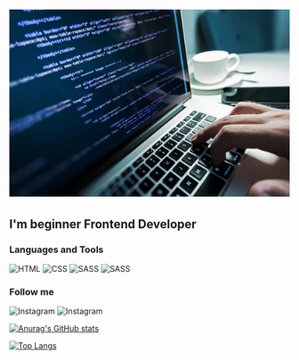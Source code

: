  # [![Header](https://github.com/DenysSkobalo/DenysSkobalo/blob/main/assets/header.jpg)](https://www.instagram.com/road_to_junior/)
 
## I'm beginner Frontend Developer

### Languages and Tools

![HTML](https://img.shields.io/badge/HTML-gray??style=for-the-badge&logo=HTML5)
![CSS](https://img.shields.io/badge/CSS-gray??style=for-the-badge&logo=CSS3&logoColor=blue)
![SASS](https://img.shields.io/badge/SASS-gray??style=for-the-badge&logo=SASS)
![SASS](https://img.shields.io/badge/JavaScript-gray??style=for-the-badge&logo=JavaScript)

### Follow me
![Instagram](https://img.shields.io/badge/My-Instagram-gray??style=for-the-badge&logo=Instagram)
![Instagram](https://img.shields.io/badge/Instagram-Blog-gray??style=for-the-badge&logo=Instagram)

[![Anurag's GitHub stats](https://github-readme-stats.vercel.app/api?username=DenysSkobalo)](https://github.com/anuraghazra/github-readme-stats)

[![Top Langs](https://github-readme-stats.vercel.app/api/top-langs/?username=anuraghazra&layout=compact)](https://github.com/DenysSkobalo)